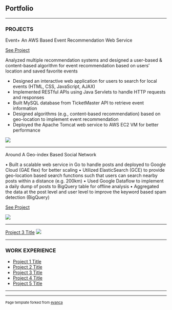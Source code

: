 ## Portfolio

---

### PROJECTS

Event+ An AWS Based Event Recommendation Web Service

[See Project](http://18.191.160.215/Jupiter)

Analyzed multiple recommendation systems and designed a user-based & content-based algorithm for event recommendation based on users’ location and saved favorite events 

- Designed an interactive web application for users to search for local events (HTML, CSS, JavaScript, AJAX)
- Implemented RESTful APIs using Java Servlets to handle HTTP requests and responses
- Built MySQL database from TicketMaster API to retrieve event information
- Designed algorithms (e.g., content-based recommendation) based on geo-location to implement event recommendation 
- Deployed the Apache Tomcat web service to AWS EC2 VM for better performance
<img src="https://43pmym3mgkd444bgoi2civub-wpengine.netdna-ssl.com/wp-content/uploads/2020/09/autumn-leaves-scaled.jpg"/>

---
Around A Geo-index Based Social Network

•	Built a scalable web service in Go to handle posts and deployed to Google Cloud (GAE flex) for better scaling
•	Utilized ElasticSearch (GCE) to provide geo-location based search functions such that users can search nearby posts within a distance (e.g. 200km)
•	Used Google Dataflow to implement a daily dump of posts to BigQuery table for offline analysis
•	Aggregated the data at the post level and user level to improve the keyword based spam detection (BigQuery)

[See Project](https://recordit.co/awrQb1zn2I)

<img src="https://www.incimages.com/uploaded_files/image/1920x1080/social-networking-184313840_384936.jpg"/>

---
[Project 3 Title](http://example.com/)
<img src="images/dummy_thumbnail.jpg?raw=true"/>

---

### WORK EXPERIENCE

- [Project 1 Title](http://example.com/)
- [Project 2 Title](http://example.com/)
- [Project 3 Title](http://example.com/)
- [Project 4 Title](http://example.com/)
- [Project 5 Title](http://example.com/)

---




---
<p style="font-size:11px">Page template forked from <a href="https://github.com/evanca/quick-portfolio">evanca</a></p>
<!-- Remove above link if you don't want to attibute -->
